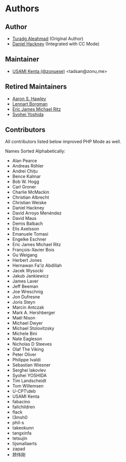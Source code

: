 # Authors

## Author

- [Turadg Aleahmad](https://github.com/turadg) (Original Author)
- [Daniel Hackney](https://github.com/haxney) (Integrated with CC Mode)

## Maintainer

- [USAMI Kenta (@zonuexe)](https://github.com/zonuexe) <tadsan@zonu,me>

## Retired Maintainers

- [Aaron S. Hawley](https://users.ninthfloor.org/~ashawley/)
- [Lennart Borgman](https://www.emacswiki.org/emacs/LennartBorgman)
- [Eric James Michael Ritz](https://github.com/ejmr)
- [Syohei Yoshida](https://syohex.org/)

## Contributors

All contributors listed below improved PHP Mode as well.

Names Sorted Alphabetically:

- Alan Pearce
- Andreas Röhler
- Andrei Chițu
- Bence Kalmar
- Bob W. Hogg
- Carl Groner
- Charlie McMackin
- Christian Albrecht
- Christian Weiske
- Daniel Hackney
- David Arroyo Menéndez
- David Maus
- Demis Balbach
- Elis Axelsson
- Emanuele Tomasi
- Engelke Eschner
- Eric James Michael Ritz
- François-Xavier Bois
- Gu Weigang
- Herbert Jones
- Hernawan Fa'iz Abdillah
- Jacek Wysocki
- Jakub Jankiewicz
- James Laver
- Jeff Beeman
- Joe Wreschnig
- Jon Dufresne
- Joris Steyn
- Marcin Antczak
- Mark A. Hershberger
- Maël Nison
- Michael Dwyer
- Michael Stolovitzsky
- Michele Bini
- Nate Eagleson
- Nicholas D Steeves
- Olaf The Viking
- Peter Oliver
- Philippe Ivaldi
- Sebastian Wiesner
- Serghei Iakovlev
- Syohei YOSHIDA
- Tim Landscheidt
- Tom Willemsen
- U-CPT\deb
- USAMI Kenta
- fabacino
- fallchildren
- flack
- l3msh0
- phil-s
- takeokunn
- tangxinfa
- tetsujin
- tijsmallaerts
- zapad
- 顾伟刚
